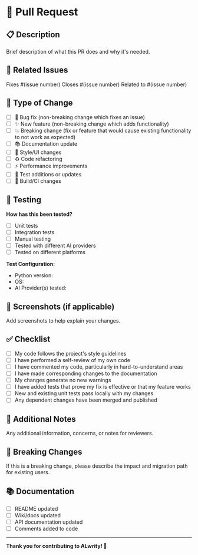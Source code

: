 # 🚀 Pull Request

## 📋 Description
Brief description of what this PR does and why it's needed.

## 🔗 Related Issues
Fixes #(issue number)
Closes #(issue number)
Related to #(issue number)

## 🎯 Type of Change
- [ ] 🐛 Bug fix (non-breaking change which fixes an issue)
- [ ] ✨ New feature (non-breaking change which adds functionality)
- [ ] 💥 Breaking change (fix or feature that would cause existing functionality to not work as expected)
- [ ] 📚 Documentation update
- [ ] 🎨 Style/UI changes
- [ ] ♻️ Code refactoring
- [ ] ⚡ Performance improvements
- [ ] 🧪 Test additions or updates
- [ ] 🔧 Build/CI changes

## 🧪 Testing
**How has this been tested?**
- [ ] Unit tests
- [ ] Integration tests
- [ ] Manual testing
- [ ] Tested with different AI providers
- [ ] Tested on different platforms

**Test Configuration:**
- Python version: 
- OS: 
- AI Provider(s) tested: 

## 📸 Screenshots (if applicable)
Add screenshots to help explain your changes.

## ✅ Checklist
- [ ] My code follows the project's style guidelines
- [ ] I have performed a self-review of my own code
- [ ] I have commented my code, particularly in hard-to-understand areas
- [ ] I have made corresponding changes to the documentation
- [ ] My changes generate no new warnings
- [ ] I have added tests that prove my fix is effective or that my feature works
- [ ] New and existing unit tests pass locally with my changes
- [ ] Any dependent changes have been merged and published

## 📝 Additional Notes
Any additional information, concerns, or notes for reviewers.

## 🔄 Breaking Changes
If this is a breaking change, please describe the impact and migration path for existing users.

## 📚 Documentation
- [ ] README updated
- [ ] Wiki/docs updated
- [ ] API documentation updated
- [ ] Comments added to code

---

**Thank you for contributing to ALwrity! 🎉** 